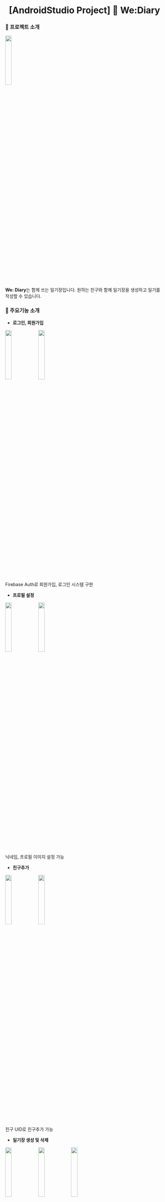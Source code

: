 <h1 align="center"> [AndroidStudio Project] 📖 We:Diary </h1>

### :purple_heart: 프로젝트 소개

<img src="https://user-images.githubusercontent.com/54823396/87871935-a886e180-c9ef-11ea-8ed1-8811c111e7d1.png" width="20%">

**We: Diary**는 함께 쓰는 일기장입니다. 원하는 친구와 함께 일기장을 생성하고 일기를 작성할 수 있습니다. 

### :purple_heart: 주요기능 소개

- **로그인, 회원가입** 

<img src="https://user-images.githubusercontent.com/54823396/87871939-ad4b9580-c9ef-11ea-9275-0f771620e602.png" width="20%"> <img src="https://user-images.githubusercontent.com/54823396/87871940-b2a8e000-c9ef-11ea-8608-3ba40161601b.png" width="20%">

   Firebase Auth로 회원가입, 로그인 시스템 구현 

- **프로필 설정** 

<img src="https://user-images.githubusercontent.com/54823396/87872194-7a0a0600-c9f1-11ea-8e1d-8bd522d25d2f.png" width="20%"> <img src="https://user-images.githubusercontent.com/54823396/87872197-7bd3c980-c9f1-11ea-825c-3fb68d49b104.png" width="20%">

  닉네임, 프로필 이미지 설정 가능

- **친구추가** 

<img src="https://user-images.githubusercontent.com/54823396/87872100-cc96f280-c9f0-11ea-8aa6-f468dd5d2df9.png" width="20%"> <img src="https://user-images.githubusercontent.com/54823396/87872103-cf91e300-c9f0-11ea-8d81-2b8390d1eb72.png" width="20%">

   친구 UID로 친구추가 가능

- **일기장 생성 및 삭제** 

<img src="https://user-images.githubusercontent.com/54823396/87872123-023bdb80-c9f1-11ea-8412-080bb8ac9b41.png" width="20%"> <img src="https://user-images.githubusercontent.com/54823396/87872125-0536cc00-c9f1-11ea-85f9-ede39b19d2d4.png" width="20%"> <img src="https://user-images.githubusercontent.com/54823396/87872126-07008f80-c9f1-11ea-8978-69f27c49565b.png" width="20%">

   Friends Fragment의 친구 목록 에서 함께 일기장을 생성하고 싶은 친구 클릭하여 일기장 생성 가능. 생성된 일기장은 Friends Fragment의 친구 목록에서 친구를 클릭해 접근하거나 Diarys Fragment의 일기장 목록에서 접근 가능

- **일기 작성, 수정 및 삭제** 

<img src="https://user-images.githubusercontent.com/54823396/87872162-40d19600-c9f1-11ea-981b-8636cdd70592.png" width="20%"> <img src="https://user-images.githubusercontent.com/54823396/87872165-44651d00-c9f1-11ea-96b6-08fbf0c45b91.png" width="20%">

   일기장에 일기를 작성, 수정 및 삭제 가능 



